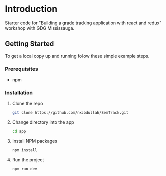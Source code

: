 # Introduction

Starter code for "Building a grade tracking application with react and redux" workshop with GDG Mississauga.

## Getting Started

To get a local copy up and running follow these simple example steps.

### Prerequisites

- npm

### Installation

1. Clone the repo

   ```sh
   git clone https://github.com/nxabdullah/SemTrack.git
   ```

2. Change directory into the app

   ```sh
   cd app
   ```

3. Install NPM packages

   ```sh
   npm install
   ```

4. Run the project

   ```sh
   npm run dev
   ```
